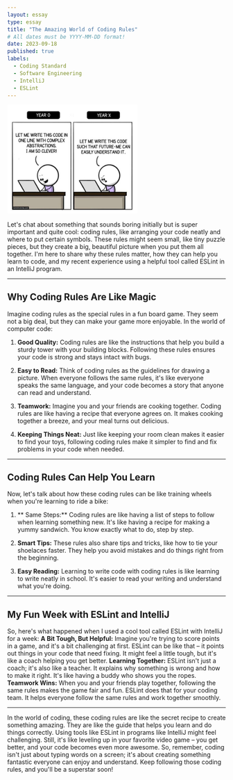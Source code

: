 ```yaml
---
layout: essay
type: essay
title: "The Amazing World of Coding Rules"
# All dates must be YYYY-MM-DD format!
date: 2023-09-18
published: true
labels:
  - Coding Standard
  - Software Engineering
  - IntelliJ
  - ESLint
---
```


<img width="300px" class="rounded float-start pe-4" src="../img/stand.jpg">


Let's chat about something that sounds boring initially but is super important and quite cool: coding rules, like arranging your code neatly and where to put certain symbols.
These rules might seem small, like tiny puzzle pieces, but they create a big, beautiful picture when you put them all together.
I'm here to share why these rules matter, how they can help you learn to code, and my recent experience using a helpful tool called ESLint in an IntelliJ program.


---

## **Why Coding Rules Are Like Magic**

Imagine coding rules as the special rules in a fun board game. They seem not a big deal, but they can make your game more enjoyable. In the world of computer code:


1. **Good Quality:** Coding rules are like the instructions that help you build a sturdy tower with your building blocks. Following these rules ensures your code is strong and stays intact with bugs.

2. **Easy to Read:** Think of coding rules as the guidelines for drawing a picture. When everyone follows the same rules, it's like everyone speaks the same language, and your code becomes a story that anyone can read and understand.

3. **Teamwork:** Imagine you and your friends are cooking together. Coding rules are like having a recipe that everyone agrees on. It makes cooking together a breeze, and your meal turns out delicious.

4. **Keeping Things Neat:** Just like keeping your room clean makes it easier to find your toys, following coding rules make it simpler to find and fix problems in your code when needed.

---

## **Coding Rules Can Help You Learn**

Now, let's talk about how these coding rules can be like training wheels when you're learning to ride a bike:

1. ** Same Steps:** Coding rules are like having a list of steps to follow when learning something new. It's like having a recipe for making a yummy sandwich. You know exactly what to do, step by step.

2. **Smart Tips:** These rules also share tips and tricks, like how to tie your shoelaces faster. They help you avoid mistakes and do things right from the beginning.

3. **Easy Reading:** Learning to write code with coding rules is like learning to write neatly in school. It's easier to read your writing and understand what you're doing.

---

## **My Fun Week with ESLint and IntelliJ**

So, here's what happened when I used a cool tool called ESLint with IntelliJ for a week:
**A Bit Tough, But Helpful:** Imagine you're trying to score points in a game, and it's a bit challenging at first. ESLint can be like that – it points out things in your code that need fixing. It might feel a little tough, but it's like a coach helping you get better.
**Learning Together:** ESLint isn't just a coach; it's also like a teacher. It explains why something is wrong and how to make it right. It's like having a buddy who shows you the ropes.
**Teamwork Wins:** When you and your friends play together, following the same rules makes the game fair and fun. ESLint does that for your coding team. It helps everyone follow the same rules and work together smoothly.

---

In the world of coding, these coding rules are like the secret recipe to create something amazing.
They are like the guide that helps you learn and do things correctly.
Using tools like ESLint in programs like IntelliJ might feel challenging.
Still, it's like leveling up in your favorite video game – you get better, and your code becomes even more awesome.
So, remember, coding isn't just about typing words on a screen; it's about creating something fantastic everyone can enjoy and understand.
Keep following those coding rules, and you'll be a superstar soon!